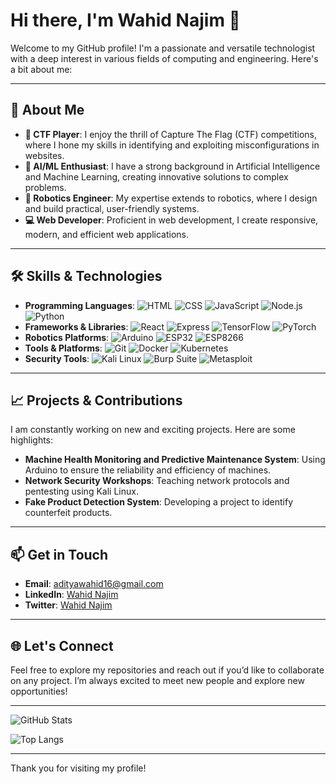 # Hi there, I'm Wahid Najim 👋

Welcome to my GitHub profile! I'm a passionate and versatile technologist with a deep interest in various fields of computing and engineering. Here's a bit about me:

---

## 🌟 About Me

- **🔐 CTF Player**: I enjoy the thrill of Capture The Flag (CTF) competitions, where I hone my skills in identifying and exploiting misconfigurations in websites.
- **🤖 AI/ML Enthusiast**: I have a strong background in Artificial Intelligence and Machine Learning, creating innovative solutions to complex problems.
- **🔧 Robotics Engineer**: My expertise extends to robotics, where I design and build practical, user-friendly systems.
- **💻 Web Developer**: Proficient in web development, I create responsive, modern, and efficient web applications.

---

## 🛠️ Skills & Technologies

- **Programming Languages**: ![HTML](https://img.shields.io/badge/-HTML-E34F26?style=flat-square&logo=html5&logoColor=white) ![CSS](https://img.shields.io/badge/-CSS-1572B6?style=flat-square&logo=css3&logoColor=white) ![JavaScript](https://img.shields.io/badge/-JavaScript-F7DF1E?style=flat-square&logo=javascript&logoColor=black) ![Node.js](https://img.shields.io/badge/-Node.js-339933?style=flat-square&logo=node.js&logoColor=white) ![Python](https://img.shields.io/badge/-Python-3776AB?style=flat-square&logo=python&logoColor=white)
- **Frameworks & Libraries**: ![React](https://img.shields.io/badge/-React-61DAFB?style=flat-square&logo=react&logoColor=black) ![Express](https://img.shields.io/badge/-Express-000000?style=flat-square&logo=express&logoColor=white) ![TensorFlow](https://img.shields.io/badge/-TensorFlow-FF6F00?style=flat-square&logo=tensorflow&logoColor=white) ![PyTorch](https://img.shields.io/badge/-PyTorch-EE4C2C?style=flat-square&logo=pytorch&logoColor=white)
- **Robotics Platforms**: ![Arduino](https://img.shields.io/badge/-Arduino-00979D?style=flat-square&logo=arduino&logoColor=white) ![ESP32](https://img.shields.io/badge/-ESP32-000000?style=flat-square&logo=esp32&logoColor=white) ![ESP8266](https://img.shields.io/badge/-ESP8266-000000?style=flat-square&logo=espressif&logoColor=white)
- **Tools & Platforms**: ![Git](https://img.shields.io/badge/-Git-F05032?style=flat-square&logo=git&logoColor=white) ![Docker](https://img.shields.io/badge/-Docker-2496ED?style=flat-square&logo=docker&logoColor=white) ![Kubernetes](https://img.shields.io/badge/-Kubernetes-326CE5?style=flat-square&logo=kubernetes&logoColor=white)
- **Security Tools**: ![Kali Linux](https://img.shields.io/badge/-Kali%20Linux-557C94?style=flat-square&logo=kalilinux&logoColor=white) ![Burp Suite](https://img.shields.io/badge/-Burp%20Suite-FF8800?style=flat-square&logo=burpsuite&logoColor=white) ![Metasploit](https://img.shields.io/badge/-Metasploit-272822?style=flat-square&logo=metasploit&logoColor=white)

---

## 📈 Projects & Contributions

I am constantly working on new and exciting projects. Here are some highlights:

- **Machine Health Monitoring and Predictive Maintenance System**: Using Arduino to ensure the reliability and efficiency of machines.
- **Network Security Workshops**: Teaching network protocols and pentesting using Kali Linux.
- **Fake Product Detection System**: Developing a project to identify counterfeit products.

---

## 📫 Get in Touch

- **Email**: [adityawahid16@gmail.com](mailto:adityawahid16@gmail.com)
- **LinkedIn**: [Wahid Najim]([https://linkedin.com/in/wahidnajim](https://www.linkedin.com/in/wahid-najim-3427b5293/))
- **Twitter**: [Wahid Najim]([https://twitter.com/wahidnajim](https://x.com/wahid61106))

---

## 🌐 Let's Connect

Feel free to explore my repositories and reach out if you’d like to collaborate on any project. I’m always excited to meet new people and explore new opportunities!

---

![GitHub Stats](https://github-readme-stats.vercel.app/api?username=wahidnajim&show_icons=true&theme=radical)

![Top Langs](https://github-readme-stats.vercel.app/api/top-langs/?username=wahidnajim&layout=compact&theme=radical)

---

Thank you for visiting my profile!
